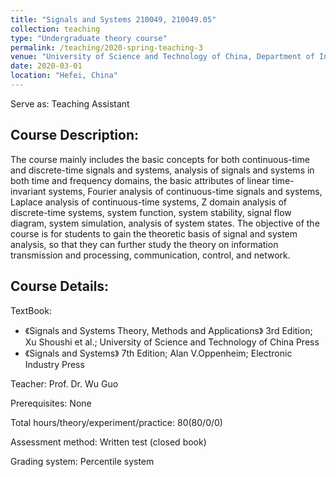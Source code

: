 ```yaml
---
title: "Signals and Systems 210049, 210049.05"
collection: teaching
type: "Undergraduate theory course"
permalink: /teaching/2020-spring-teaching-3
venue: "University of Science and Technology of China, Department of Information Science and Technology"
date: 2020-03-01
location: "Hefei, China"
---
```


Serve as: Teaching Assistant

## Course Description:

The course mainly includes the basic concepts for both continuous-time and discrete-time signals and systems, analysis of signals and systems in both time and frequency domains, the basic attributes of linear time-invariant systems, Fourier analysis of continuous-time signals and systems, Laplace analysis of continuous-time systems, Z domain analysis of discrete-time systems, system function, system stability, signal flow diagram, system simulation, analysis of system states. The objective of the course is for students to gain the theoretic basis of signal and system analysis, so that they can further study the theory on information transmission and processing, communication, control, and network.

## Course Details:

TextBook: 
* 《Signals and Systems Theory, Methods and Applications》 3rd Edition; Xu Shoushi et al.; University of Science and Technology of China Press 
* 《Signals and Systems》 7th Edition; Alan V.Oppenheim; Electronic Industry Press

Teacher: Prof. Dr. Wu Guo

Prerequisites: None

Total hours/theory/experiment/practice: 80(80/0/0)

Assessment method: Written test (closed book)

Grading system: Percentile system
